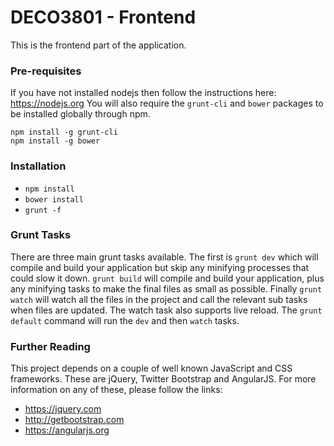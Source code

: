 # DECO3801 - Frontend

This is the frontend part of the application.

### Pre-requisites

If you have not installed nodejs then follow the instructions here: https://nodejs.org
You will also require the `grunt-cli` and `bower` packages to be installed globally through npm.
```
npm install -g grunt-cli
npm install -g bower
```

### Installation

- `npm install`
- `bower install`
- `grunt -f`

### Grunt Tasks

There are three main grunt tasks available. The first is `grunt dev` which will compile and build your application but skip any minifying processes that could slow it down. `grunt build` will compile and build your application, plus any minifying tasks to make the final files as small as possible. Finally `grunt watch` will watch all the files in the project and call the relevant sub tasks when files are updated. The watch task also supports live reload. The `grunt default` command will run the `dev` and then `watch` tasks.

### Further Reading

This project depends on a couple of well known JavaScript and CSS frameworks. These are jQuery, Twitter Bootstrap and AngularJS.
For more information on any of these, please follow the links:

- https://jquery.com
- http://getbootstrap.com
- https://angularjs.org